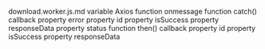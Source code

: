 download.worker.js.md
variable Axios
function onmessage
	function catch() callback
		property error
		property id
		property isSuccess
		property responseData
		property status
	function then() callback
		property id
		property isSuccess
		property responseData
